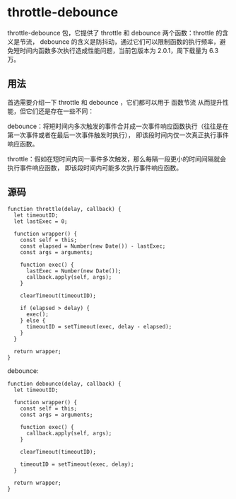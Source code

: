 # throttle-debounce
throttle-debounce 包，它提供了 throttle 和 debounce 两个函数：throttle 的含义是节流，
debounce 的含义是防抖动，通过它们可以限制函数的执行频率，避免短时间内函数多次执行造成性能问题，当前包版本为 2.0.1，周下载量为 6.3 万。

## 用法
首选需要介绍一下 throttle 和 debounce ，它们都可以用于 函数节流 从而提升性能，但它们还是存在一些不同：

debounce：将短时间内多次触发的事件合并成一次事件响应函数执行（往往是在第一次事件或者在最后一次事件触发时执行），
即该段时间内仅一次真正执行事件响应函数。

throttle：假如在短时间内同一事件多次触发，那么每隔一段更小的时间间隔就会执行事件响应函数，
即该段时间内可能多次执行事件响应函数。

## 源码
```
function throttle(delay, callback) {
  let timeoutID;
  let lastExec = 0;

  function wrapper() {
    const self = this;
    const elapsed = Number(new Date()) - lastExec;
    const args = arguments;

    function exec() {
      lastExec = Number(new Date());
      callback.apply(self, args);
    }

    clearTimeout(timeoutID);

    if (elapsed > delay) {
      exec();
    } else {
      timeoutID = setTimeout(exec, delay - elapsed);
    }
  }

  return wrapper;
}
```

debounce:
```
function debounce(delay, callback) {
  let timeoutID;

  function wrapper() {
    const self = this;
    const args = arguments;

    function exec() {
      callback.apply(self, args);
    }

    clearTimeout(timeoutID);

    timeoutID = setTimeout(exec, delay);
  }

  return wrapper;
}
```